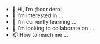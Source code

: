 - 👋 Hi, I’m @conderol
- 👀 I’m interested in ...
- 🌱 I’m currently learning ...
- 💞️ I’m looking to collaborate on ...
- 📫 How to reach me ...

<!---
conderol/conderol is a ✨ special ✨ repository because its `README.md` (this file) appears on your GitHub profile.
You can click the Preview link to take a look at your changes.
--->
